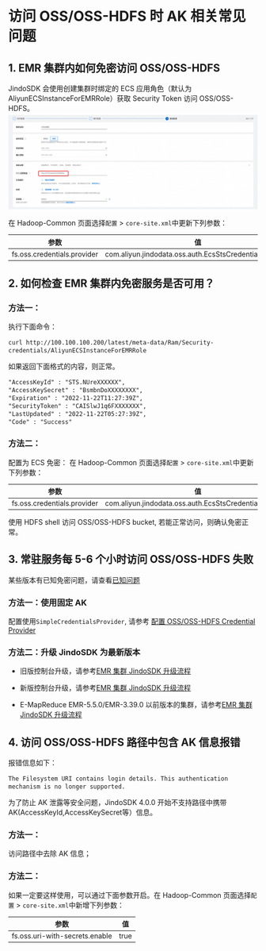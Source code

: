 # 访问 OSS/OSS-HDFS 时 AK 相关常见问题

## 1. EMR 集群内如何免密访问 OSS/OSS-HDFS
JindoSDK 会使用创建集群时绑定的 ECS 应用角色（默认为 AliyunECSInstanceForEMRRole）获取 Security Token 访问 OSS/OSS-HDFS。
   ![image.png](pic/jindosdk_ecs_role.png)

在 Hadoop-Common 页面选择`配置` > `core-site.xml`中更新下列参数：

| 参数             | 值      |
| --------------- | --------|
| fs.oss.credentials.provider  | com.aliyun.jindodata.oss.auth.EcsStsCredentialsProvider  |

## 2. 如何检查 EMR 集群内免密服务是否可用？

### 方法一：

执行下面命令：
```
curl http://100.100.100.200/latest/meta-data/Ram/Security-credentials/AliyunECSInstanceForEMRRole
```
如果返回下面格式的内容，则正常。

```
"AccessKeyId" : "STS.NUreXXXXXX",
"AccessKeySecret" : "BsmbnDoXXXXXXXX",
"Expiration" : "2022-11-22T11:27:39Z",
"SecurityToken" : "CAISlwJ1q6FXXXXXXX",
"LastUpdated" : "2022-11-22T05:27:39Z",
"Code" : "Success"
```

### 方法二：
配置为 ECS 免密：
在 Hadoop-Common 页面选择`配置` > `core-site.xml`中更新下列参数：

| 参数             | 值      |
| --------------- | --------|
| fs.oss.credentials.provider  | com.aliyun.jindodata.oss.auth.EcsStsCredentialsProvider  |

使用 HDFS shell 访问 OSS/OSS-HDFS bucket, 若能正常访问，则确认免密正常。

## 3. 常驻服务每 5-6 个小时访问 OSS/OSS-HDFS 失败
某些版本有已知免密问题，请查看[已知问题](../jindodata_known_issues.md)

### 方法一：使用固定 AK
配置使用`SimpleCredentialsProvider`, 请参考 [配置 OSS/OSS-HDFS Credential Provider](jindosdk_credential_provider.md)

### 方法二：升级 JindoSDK 为最新版本

* 旧版控制台升级，请参考[EMR 集群 JindoSDK 升级流程](/docs/user/6.x/upgrade/emr_upgrade_jindosdk.md)

* 新版控制台升级，请参考[EMR 集群 JindoSDK 升级流程](/docs/user/6.x/upgrade/emr_upgrade_jindosdk_emr-next.md)

* E-MapReduce EMR-5.5.0/EMR-3.39.0 以前版本的集群，请参考[EMR 集群 JindoSDK 升级流程](/docs/user/6.x/upgrade/emr_upgrade_smartdata.md)

## 4. 访问 OSS/OSS-HDFS 路径中包含 AK 信息报错
报错信息如下：
```
The Filesystem URI contains login details. This authentication mechanism is no longer supported.
```
为了防止 AK 泄露等安全问题，JindoSDK 4.0.0 开始不支持路径中携带 AK(AccessKeyId,AccessKeySecret等）信息。

### 方法一：
访问路径中去除 AK 信息；

### 方法二：
如果一定要这样使用，可以通过下面参数开启。在 Hadoop-Common 页面选择`配置` > `core-site.xml`中新增下列参数：

| 参数             | 值    |
| --------------- |------|
| fs.oss.uri-with-secrets.enable | true |

